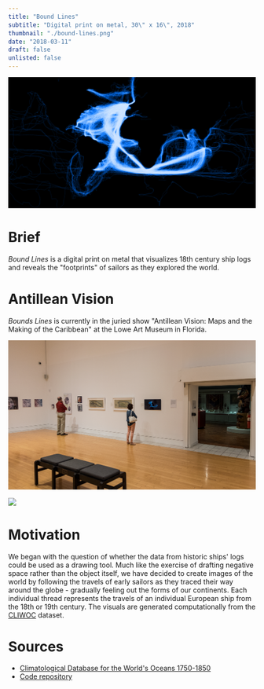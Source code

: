 ```yaml
---
title: "Bound Lines"
subtitle: "Digital print on metal, 30\" x 16\", 2018"
thumbnail: "./bound-lines.png"
date: "2018-03-11"
draft: false
unlisted: false
---
```


![](./bound-lines.png)

# Brief

_Bound Lines_ is a digital print on metal that visualizes 18th century ship logs and reveals the "footprints" of sailors as they explored the world.

# Antillean Vision

_Bounds Lines_ is currently in the juried show "Antillean Vision: Maps and the Making of the Caribbean" at the Lowe Art Museum in Florida.

![](./gallery-view.png)

![](./wall-text.png)


# Motivation

We began with the question of whether the data from historic ships' logs could be used as a drawing tool. Much like the exercise of drafting negative space rather than the object itself, we have decided to create images of the world by following the travels of early sailors as they traced their way around the globe - gradually feeling out the forms of our continents. Each individual thread represents the travels of an individual European ship from the 18th or 19th century. The visuals are generated computationally from the [CLIWOC](http://pendientedemigracion.ucm.es/info/cliwoc/) dataset.

# Sources

- [Climatological Database for the World's Oceans 1750-1850](http://pendientedemigracion.ucm.es/info/cliwoc/)
- [Code repository](https://github.com/mikewesthad/ship-climate-data)
